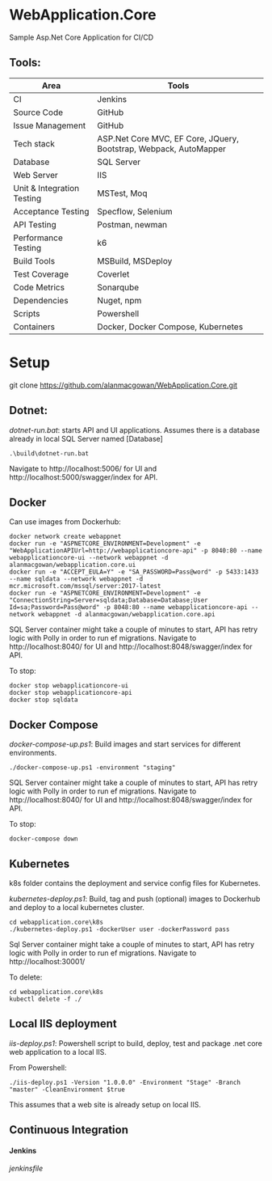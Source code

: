 # WebApplication.Core
Sample Asp.Net Core Application for CI/CD

## Tools:
Area |Tools
-----|------
CI | Jenkins 
Source Code | GitHub
Issue Management | GitHub
Tech stack | ASP.Net Core MVC, EF Core, JQuery, Bootstrap, Webpack, AutoMapper
Database | SQL Server
Web Server | IIS
Unit & Integration Testing | MSTest, Moq
Acceptance Testing | Specflow, Selenium
API Testing | Postman, newman
Performance Testing | k6
Build Tools |MSBuild, MSDeploy
Test Coverage | Coverlet
Code Metrics | Sonarqube
Dependencies | Nuget, npm
Scripts | Powershell
Containers | Docker, Docker Compose, Kubernetes

# Setup

git clone https://github.com/alanmacgowan/WebApplication.Core.git

## Dotnet:
*dotnet-run.bat*: starts API and UI applications.
Assumes there is a database already in local SQL Server named [Database]
```
.\build\dotnet-run.bat
```
Navigate to http://localhost:5006/ for UI and http://localhost:5000/swagger/index for API.

## Docker
Can use images from Dockerhub:
```
docker network create webappnet
docker run -e "ASPNETCORE_ENVIRONMENT=Development" -e "WebApplicationAPIUrl=http://webapplicationcore-api" -p 8040:80 --name webapplicationcore-ui --network webappnet -d alanmacgowan/webapplication.core.ui
docker run -e "ACCEPT_EULA=Y" -e "SA_PASSWORD=Pass@word" -p 5433:1433 --name sqldata --network webappnet -d mcr.microsoft.com/mssql/server:2017-latest
docker run -e "ASPNETCORE_ENVIRONMENT=Development" -e "ConnectionString=Server=sqldata;Database=Database;User Id=sa;Password=Pass@word" -p 8048:80 --name webapplicationcore-api --network webappnet -d alanmacgowan/webapplication.core.api
```
SQL Server container might take a couple of minutes to start, API has retry logic with Polly in order to run ef migrations.
Navigate to http://localhost:8040/ for UI and http://localhost:8048/swagger/index for API.

To stop:
```
docker stop webapplicationcore-ui
docker stop webapplicationcore-api
docker stop sqldata
```

## Docker Compose
*docker-compose-up.ps1*: Build images and start services for different environments.
```
./docker-compose-up.ps1 -environment "staging"
```
SQL Server container might take a couple of minutes to start, API has retry logic with Polly in order to run ef migrations.
Navigate to http://localhost:8040/ for UI and http://localhost:8048/swagger/index for API.

To stop:
```
docker-compose down
```

## Kubernetes
k8s folder contains the deployment and service config files for Kubernetes.

*kubernetes-deploy.ps1*: Build, tag and push (optional) images to Dockerhub and deploy to a local kubernetes cluster.
```
cd webapplication.core\k8s
./kubernetes-deploy.ps1 -dockerUser user -dockerPassword pass
```
Sql Server container might take a couple of minutes to start, API has retry logic with Polly in order to run ef migrations.
Navigate to http://localhost:30001/ 

To delete:
```
cd webapplication.core\k8s
kubectl delete -f ./
```

## Local IIS deployment
*iis-deploy.ps1*: Powershell script to build, deploy, test and package .net core web application to a local IIS.

From Powershell:
```
./iis-deploy.ps1 -Version "1.0.0.0" -Environment "Stage" -Branch "master" -CleanEnvironment $true
```
This assumes that a web site is already setup on local IIS.

## Continuous Integration

#### Jenkins
*jenkinsfile*
